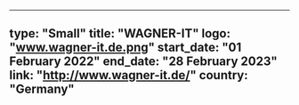 
---
type: "Small"
title: "WAGNER-IT"
logo: "www.wagner-it.de.png"
start_date: "01 February 2022"
end_date: "28 February 2023"
link: "http://www.wagner-it.de/"
country: "Germany"
---
